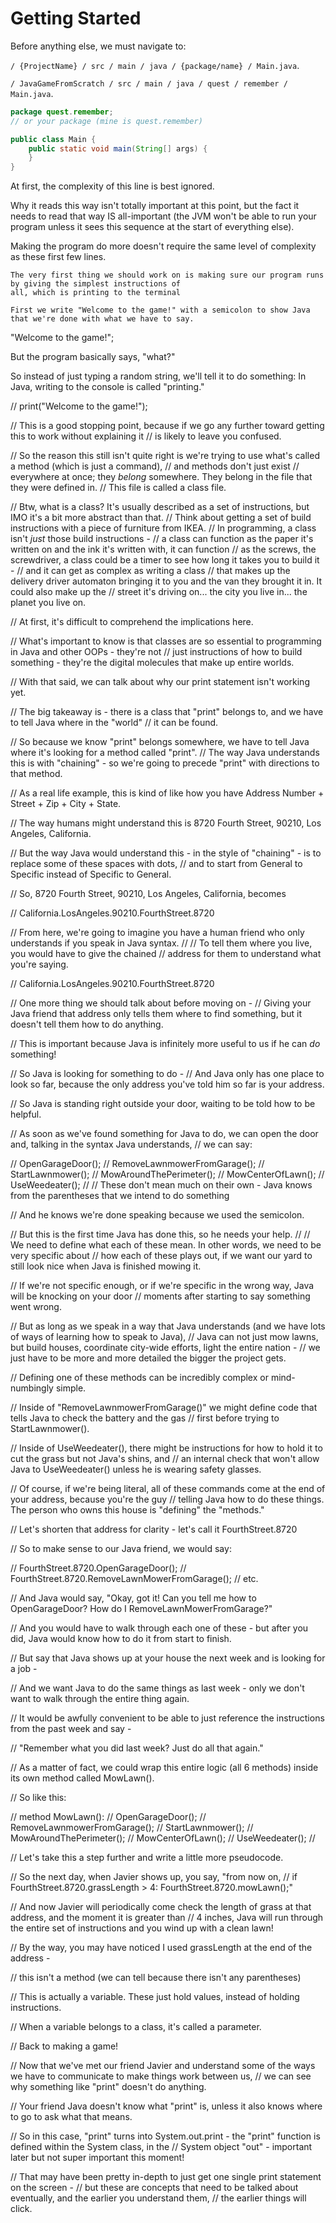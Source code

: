 # Getting Started

Before anything else, we must navigate to:

```/ {ProjectName} / src / main / java / {package/name} / Main.java```.

```/ JavaGameFromScratch / src / main / java / quest / remember / Main.java```.

```java
package quest.remember;
// or your package (mine is quest.remember)

public class Main {
    public static void main(String[] args) {
    }
}
```

At first, the complexity of this line is best ignored. 

Why it reads this way isn't totally important at this point, but the fact it needs to read that way IS all-important (the JVM won't be able to run your program unless it sees this sequence at the start of everything else). 

Making the program do more doesn't require the same level of complexity as these first few lines.

    The very first thing we should work on is making sure our program runs by giving the simplest instructions of
    all, which is printing to the terminal

    First we write "Welcome to the game!" with a semicolon to show Java that we're done with what we have to say.

"Welcome to the game!";

  But the program basically says, "what?"

   So instead of just typing a random string, we'll tell it to do something:
   In Java, writing to the console is called "printing."

//    print("Welcome to the game!");

//      This is a good stopping point, because if we go any further toward getting this to work without explaining it
//      is likely to leave you confused.

//      So the reason this still isn't quite right is we're trying to use what's called a method (which is just a command),
//      and methods don't just exist
//      everywhere at once; they *belong* somewhere. They belong in the file that they were defined in.
//      This file is called a class file.

//      Btw, what is a class? It's usually described as a set of instructions, but IMO it's a bit more abstract than that.
//      Think about getting a set of build instructions with a piece of furniture from IKEA.
//      In programming, a class isn't *just* those build instructions -
//      a class can function as the paper it's written on and the ink it's written with, it can function
//      as the screws, the screwdriver, a class could be a timer to see how long it takes you to build it -
//      and it can get as complex as writing a class
//      that makes up the delivery driver automaton bringing it to you and the van they brought it in. It could also make up the
//      street it's driving on... the city you live in... the planet you live on.

//      At first, it's difficult to comprehend the implications here.

//      What's important to know is that classes are so essential to programming in Java and other OOPs - they're not
//      just instructions of how to build something - they're the digital molecules that make up entire worlds.

//       With that said, we can talk about why our print statement isn't working yet.

//      The big takeaway is - there is a class that "print" belongs to, and we have to tell Java where in the "world"
//      it can be found.

//      So because we know "print" belongs somewhere, we have to tell Java where it's looking for a method called "print".
//      The way Java understands this is with "chaining" - so we're going to precede "print" with directions to that method.

//      As a real life example, this is kind of like how you have Address Number + Street + Zip + City + State.

//      The way humans might understand this is 8720 Fourth Street, 90210, Los Angeles, California.

//      But the way Java would understand this - in the style of "chaining" - is to replace some of these spaces with dots,
//      and to start from General to Specific instead of Specific to General.

//      So, 8720 Fourth Street, 90210, Los Angeles, California, becomes

//      California.LosAngeles.90210.FourthStreet.8720

//      From here, we're going to imagine you have a human friend who only understands if you speak in Java syntax.
//
//      To tell them where you live, you would have to give the chained
//      address for them to understand what you're saying.

//        California.LosAngeles.90210.FourthStreet.8720

//      One more thing we should talk about before moving on -
//      Giving your Java friend that address only tells them where to find something, but it doesn't tell them how to do anything.

//      This is important because Java is infinitely more useful to us if he can *do* something!

//        So Java is looking for something to do -
//      And Java only has one place to look so far, because the only address you've told him so far is your address.

//      So Java is standing right outside your door, waiting to be told how to be helpful.

//      As soon as we've found something for Java to do, we can open the door and, talking in the syntax Java understands,
//      we can say:

//        OpenGarageDoor();
//        RemoveLawnmowerFromGarage();
//        StartLawnmower();
//        MowAroundThePerimeter();
//        MowCenterOfLawn();
//        UseWeedeater();
//
//      These don't mean much on their own - Java knows from the parentheses that we intend to do something

//      And he knows we're done speaking because we used the semicolon.

//      But this is the first time Java has done this, so he needs your help.
//
//      We need to define what each of these mean. In other words, we need to be very specific about
//        how each of these plays out, if we want our yard to still look nice when Java is finished mowing it.

//        If we're not specific enough, or if we're specific in the wrong way, Java will be knocking on your door
//        moments after starting to say something went wrong.

//        But as long as we speak in a way that Java understands (and we have lots of ways of learning how to speak to Java),
//        Java can not just mow lawns, but build houses, coordinate city-wide efforts, light the entire nation -
//        we just have to be more and more detailed the bigger the project gets.

//        Defining one of these methods can be incredibly complex or mind-numbingly simple.

//      Inside of "RemoveLawnmowerFromGarage()" we might define code that tells Java to check the battery and the gas
//        first before trying to StartLawnmower().

//      Inside of UseWeedeater(), there might be instructions for how to hold it to cut the grass but not Java's shins, and
//        an internal check that won't allow Java to UseWeedeater() unless he is wearing safety glasses.

//      Of course, if we're being literal, all of these commands come at the end of your address, because you're the guy
//        telling Java how to do these things. The person who owns this house is "defining" the "methods."

//      Let's shorten that address for clarity - let's call it FourthStreet.8720

//      So to make sense to our Java friend, we would say:

//        FourthStreet.8720.OpenGarageDoor();
//        FourthStreet.8720.RemoveLawnMowerFromGarage();
//        etc.

//      And Java would say, "Okay, got it! Can you tell me how to OpenGarageDoor? How do I RemoveLawnMowerFromGarage?"

//      And you would have to walk through each one of these - but after you did, Java would know how to do it from start to finish.

//      But say that Java shows up at your house the next week and is looking for a job -

//        And we want Java to do the same things as last week - only we don't want to walk through the entire thing again.

//      It would be awfully convenient to be able to just reference the instructions from the past week and say -

//        "Remember what you did last week? Just do all that again."

//        As a matter of fact, we could wrap this entire logic (all 6 methods) inside its own method called MowLawn().

//        So like this:

//        method MowLawn():
//              OpenGarageDoor();
//              RemoveLawnmowerFromGarage();
//              StartLawnmower();
//              MowAroundThePerimeter();
//              MowCenterOfLawn();
//              UseWeedeater();
//



//      Let's take this a step further and write a little more pseudocode.

//        So the next day, when Javier shows up, you say, "from now on,
//              if FourthStreet.8720.grassLength > 4: FourthStreet.8720.mowLawn();"

//        And now Javier will periodically come check the length of grass at that address, and the moment it is greater than
//        4 inches, Java will run through the entire set of instructions and you wind up with a clean lawn!

//        By the way, you may have noticed I used grassLength at the end of the address -

//        this isn't a method (we can tell because there isn't any parentheses)

//        This is actually a variable. These just hold values, instead of holding instructions.

//        When a variable belongs to a class, it's called a parameter.

//      Back to making a game!

//      Now that we've met our friend Javier and understand some of the ways we have to communicate to make things work between us,
//        we can see why something like "print" doesn't do anything.

//      Your friend Java doesn't know what "print" is, unless it also knows where to go to ask what that means.

//      So in this case, "print" turns into System.out.print - the "print" function is defined within the System class, in the
//        System object "out" - important later but not super important this moment!

//        That may have been pretty in-depth to just get one single print statement on the screen -
//        but these are concepts that need to be talked about eventually, and the earlier you understand them,
//        the earlier things will click.
